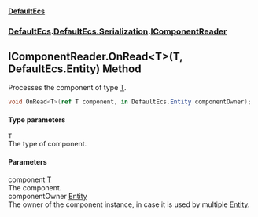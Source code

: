 #### [DefaultEcs](./index.md 'index')
### [DefaultEcs](./index.md 'index').[DefaultEcs.Serialization](./DefaultEcs-Serialization.md 'DefaultEcs.Serialization').[IComponentReader](./DefaultEcs-Serialization-IComponentReader.md 'DefaultEcs.Serialization.IComponentReader')
## IComponentReader.OnRead&lt;T&gt;(T, DefaultEcs.Entity) Method
Processes the component of type [T](#DefaultEcs-Serialization-IComponentReader-OnRead-T-(T_DefaultEcs-Entity)-T 'DefaultEcs.Serialization.IComponentReader.OnRead&lt;T&gt;(T, DefaultEcs.Entity).T').  
```C#
void OnRead<T>(ref T component, in DefaultEcs.Entity componentOwner);
```
#### Type parameters
<a name='DefaultEcs-Serialization-IComponentReader-OnRead-T-(T_DefaultEcs-Entity)-T'></a>
`T`  
The type of component.  
#### Parameters
<a name='DefaultEcs-Serialization-IComponentReader-OnRead-T-(T_DefaultEcs-Entity)-component'></a>
component [T](#DefaultEcs-Serialization-IComponentReader-OnRead-T-(T_DefaultEcs-Entity)-T 'DefaultEcs.Serialization.IComponentReader.OnRead&lt;T&gt;(T, DefaultEcs.Entity).T')  
The component.  
<a name='DefaultEcs-Serialization-IComponentReader-OnRead-T-(T_DefaultEcs-Entity)-componentOwner'></a>
componentOwner [Entity](./DefaultEcs-Entity.md 'DefaultEcs.Entity')  
The owner of the component instance, in case it is used by multiple [Entity](./DefaultEcs-Entity.md 'DefaultEcs.Entity').  
